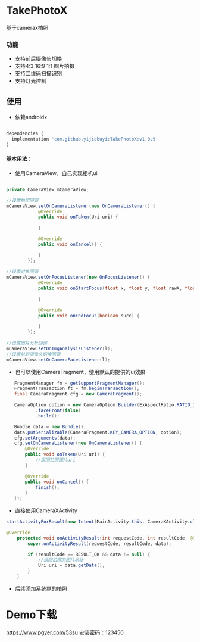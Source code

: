 # TakePhotoX
基于camerax拍照

### 功能
 - 支持前后摄像头切换
 - 支持4:3 16:9 1:1 图片拍摄
 - 支持二维码扫描识别
 - 支持灯光控制

## 使用
 - 依赖androidx
```gradle

dependencies {
  implementation 'com.github.yijiebuyi:TakePhotoX:v1.0.9'
}

```

#### 基本用法：
- 使用CameraView，自己实现相机ui
```java

private CameraView mCameraView;

//设置拍照回调
mCameraView.setOnCameraListener(new OnCameraListener() {
            @Override
            public void onTaken(Uri uri) {
                
            }

            @Override
            public void onCancel() {

            }
        });
        
//设置对焦回调
mCameraView.setOnFocusListener(new OnFocusListener() {
            @Override
            public void onStartFocus(float x, float y, float rawX, float rawY) {
                
            }

            @Override
            public void onEndFocus(boolean succ) {

            }
        });
        
//设置图片分析回调
mCameraView.setOnImgAnalysisListener(l);
//设置前后摄像头切换回调
mCameraView.setOnCameraFaceListener(l);

```



- 也可以使用CameraFragment，使用默认的提供的ui效果
```java
   FragmentManager fm = getSupportFragmentManager();
   FragmentTransaction ft = fm.beginTransaction();
   final CameraFragment cfg = new CameraFragment();

   CameraOption option = new CameraOption.Builder(ExAspectRatio.RATIO_16_9)
           .faceFront(false)
           .build();

   Bundle data = new Bundle();
   data.putSerializable(CameraFragment.KEY_CAMERA_OPTION, option);
   cfg.setArguments(data);
   cfg.setOnCameraListener(new OnCameraListener() {
       @Override
       public void onTaken(Uri uri) {
           //返回拍照图片uri
       }

       @Override
       public void onCancel() {
           finish();
       }
   });
```

- 直接使用CameraXActivity
```java
startActivityForResult(new Intent(MainActivity.this, CameraXActivity.class), 1000);

@Override
    protected void onActivityResult(int requestCode, int resultCode, @Nullable Intent data) {
        super.onActivityResult(requestCode, resultCode, data);

        if (resultCode == RESULT_OK && data != null) {
            //返回拍照的图片地址
            Uri uri = data.getData();
        }
    }
```


- 后续添加系统默的拍照

# Demo下载
https://www.pgyer.com/53su
安装密码：123456
